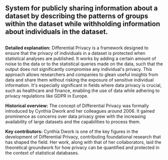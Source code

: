 ## System for publicly sharing information about a dataset by describing the patterns of groups within the dataset while withholding information about individuals in the dataset.
##

**Detailed explanation:** Differential Privacy is a framework designed to ensure that the privacy of individuals in a dataset is protected when statistical analyses are published. It works by adding a certain amount of noise to the data or to the statistical queries made on the data, such that the output does not significantly compromise any individual's privacy. This approach allows researchers and companies to glean useful insights from data and share them without risking the exposure of sensitive individual information. It's especially significant in fields where data privacy is crucial, such as healthcare and finance, enabling the use of data while adhering to privacy regulations like GDPR in Europe.

**Historical overview:** The concept of Differential Privacy was formally introduced by Cynthia Dwork and her colleagues around 2006. It gained prominence as concerns over data privacy grew with the increasing availability of large datasets and the capabilities to process them.

**Key contributors:** Cynthia Dwork is one of the key figures in the development of Differential Privacy, contributing foundational research that has shaped the field. Her work, along with that of her collaborators, laid the theoretical groundwork for how privacy can be quantified and protected in the context of statistical databases.